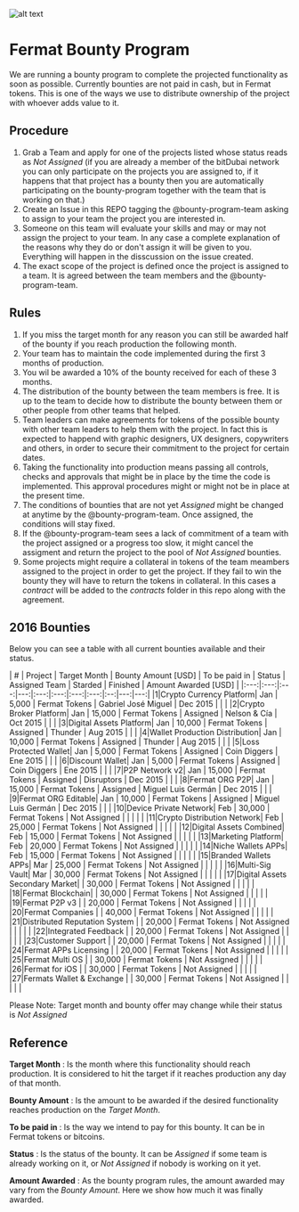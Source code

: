 ![alt text](https://github.com/bitDubai/media-kit/blob/master/MediaKit/Fermat%20Branding/Fermat%20Logotype/Fermat_Logo_3D.png "Fermat Logo")

# Fermat Bounty Program

We are running a bounty program to complete the projected functionality as soon as possible. Currently bounties are not paid in cash, but in Fermat tokens. This is one of the ways we use to distribute ownership of the project with whoever adds value to it. 

## Procedure

1. Grab a Team and apply for one of the projects listed whose status reads as _Not Assigned_ (if you are already a member of the bitDubai network you can only participate on the projects you are assigned to, if it happens that that project has a bounty then you are automatically participating on the bounty-program together with the team that is working on that.)
2. Create an Issue in this REPO tagging the @bounty-program-team asking to assign to your team the project you are interested in.
3. Someone on this team will evaluate your skills and may or may not assign the project to your team. In any case a complete explanation of the reasons why they do or don't assign it will be given to you. Everything will happen in the disscussion on the issue created.
4. The exact scope of the project is defined once the project is assigned to a team. It is agreed between the team members and the @bounty-program-team.

## Rules

1. If you miss the target month for any reason you can still be awarded half of the bounty if you reach production the following month.
2. Your team has to maintain the code implemented during the first 3 months of production. 
3. You wil be awarded a 10% of the bounty received for each of these 3 months.
4. The distribution of the bounty between the team members is free. It is up to the team to decide how to distribute the bounty between them or other people from other teams that helped.
5. Team leaders can make agreements for tokens of the possible bounty with other team leaders to help them with the project. In fact this is expected to happend with graphic designers, UX designers, copywriters and others, in order to secure their commitment to the project for certain dates.
6. Taking the functionality into production means passing all controls, checks and approvals that might be in place by the time the code is implemented. This approval procedures might or might not be in place at the present time.
7. The conditions of bounties that are not yet _Assigned_ might be changed at anytime by the @bounty-program-team. Once assigned, the conditions will stay fixed.
8. If the @bounty-program-team sees a lack of commitment of a team with the project assigned or a progress too slow, it might cancel the assigment and return the project to the pool of _Not Assigned_ bounties.
9. Some projects might require a collateral in tokens of the team meambers assigned to the project in order to get the project. If they fail to win the bounty they will have to return the tokens in collateral. In this cases a _contract_ will be added to the _contracts_ folder in this repo along with the agreement. 


## 2016 Bounties

Below you can see a table with all current bounties available and their status. 

| # | Project | Target Month | Bounty Amount [USD] | To be paid in | Status | Assigned Team | Starded | Finished | Amount Awarded [USD] |
|:---:|:---:|:---:|---:|:---:|:---:|:---:|:---:|:--:|---:|---:|
|1|Crypto Currency Platform| Jan | 5,000 | Fermat Tokens | Gabriel José Miguel | Dec 2015 | | |
|2|Crypto Broker Platform| Jan | 15,000 | Fermat Tokens | Assigned | Nelson & Cía | Oct 2015 | | |
|3|Digital Assets Platform| Jan | 10,000 | Fermat Tokens | Assigned | Thunder | Aug 2015 | | |
|4|Wallet Production Distribution| Jan | 10,000 | Fermat Tokens | Assigned | Thunder | Aug 2015 | | |
|5|Loss Protected Wallet| Jan | 5,000 | Fermat Tokens | Assigned | Coin Diggers | Ene 2015 | | |
|6|Discount Wallet| Jan | 5,000 | Fermat Tokens | Assigned | Coin Diggers | Ene 2015 | | |
|7|P2P Network v2| Jan | 15,000 | Fermat Tokens | Assigned | Disruptors | Dec 2015 | | |
|8|Fermat ORG P2P| Jan | 15,000 | Fermat Tokens | Assigned | Miguel Luis Germán | Dec 2015 | | |
|9|Fermat ORG Editable| Jan | 10,000 | Fermat Tokens | Assigned | Miguel Luis Germán | Dec 2015 | | |
|10|Device Private Network| Feb | 30,000 | Fermat Tokens | Not Assigned | | | | |
|11|Crypto Distribution Network| Feb | 25,000 | Fermat Tokens | Not Assigned | | | | |
|12|Digital Assets Combined| Feb | 15,000 | Fermat Tokens | Not Assigned | | | | |
|13|Marketing Platform| Feb | 20,000 | Fermat Tokens | Not Assigned | | | | |
|14|Niche Wallets APPs| Feb | 15,000 | Fermat Tokens | Not Assigned | | | | |
|15|Branded Wallets APPs| Mar | 25,000 | Fermat Tokens | Not Assigned | | | | |
|16|Multi-Sig Vault| Mar | 30,000 | Fermat Tokens | Not Assigned | | | | |
|17|Digital Assets Secondary Market|  | 30,000 | Fermat Tokens | Not Assigned | | | | |
|18|Fermat Blockchain|  | 30,000 | Fermat Tokens | Not Assigned | | | | |
|19|Fermat P2P v3 |  | 20,000 | Fermat Tokens | Not Assigned | | | | |
|20|Fermat Companies |  | 40,000 | Fermat Tokens | Not Assigned | | | | |
|21|Distributed Reputation System |  | 20,000 | Fermat Tokens | Not Assigned | | | | |
|22|Integrated Feedback |  | 20,000 | Fermat Tokens | Not Assigned | | | | |
|23|Customer Support |  | 20,000 | Fermat Tokens | Not Assigned | | | | |
|24|Fermat APPs Licensing |  | 20,000 | Fermat Tokens | Not Assigned | | | | |
|25|Fermat Multi OS |  | 30,000 | Fermat Tokens | Not Assigned | | | | |
|26|Fermat for iOS |  | 30,000 | Fermat Tokens | Not Assigned | | | | |
|27|Fermats Wallet & Exchange |  | 30,000 | Fermat Tokens | Not Assigned | | | | |


Please Note: Target month and bounty offer may change while their status is _Not Assigned_

## Reference 

**Target Month** : Is the month where this functionality should reach production. It is considered to hit the target if it reaches production any day of that month.

**Bounty Amount** : Is the amount to be awarded if the desired functionality reaches production on the _Target Month_. 

**To be paid in** : Is the way we intend to pay for this bounty. It can be in Fermat tokens or bitcoins.

**Status** : Is the status of the bounty. It can be _Assigned_ if some team is already working on it, or _Not Assigned_ if nobody is working on it yet.

**Amount Awarded** : As the bounty program rules, the amount awarded may vary from the _Bounty Amount_. Here we show how much it was finally awarded.
